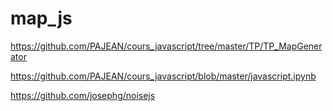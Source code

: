 # map_js

https://github.com/PAJEAN/cours_javascript/tree/master/TP/TP_MapGenerator

https://github.com/PAJEAN/cours_javascript/blob/master/javascript.ipynb

https://github.com/josephg/noisejs
